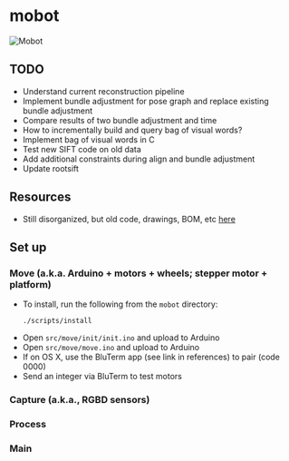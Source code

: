 # mobot
![Mobot](http://i.telegraph.co.uk/multimedia/archive/02307/bolt_farah_009_2307854b.jpg "Mobot")

## TODO
- Understand current reconstruction pipeline
- Implement bundle adjustment for pose graph and replace existing bundle adjustment
- Compare results of two bundle adjustment and time
- How to incrementally build and query bag of visual words?
- Implement bag of visual words in C
- Test new SIFT code on old data
- Add additional constraints during align and bundle adjustment
- Update rootsift

## Resources
- Still disorganized, but old code, drawings, BOM, etc [here](https://drive.google.com/folderview?id=0B_10gtxnPV-_fl9iaG9mdFpnZW1NSVJUenZWOW1wWms0Sm9obnpRZGNpUTRvdnVaVUI0aDg&usp=sharing)

## Set up
### Move (a.k.a. Arduino + motors + wheels; stepper motor + platform)
- To install, run the following from the ```mobot``` directory:
  ```
  ./scripts/install
  ```
- Open ```src/move/init/init.ino``` and upload to Arduino
- Open ```src/move/move.ino``` and upload to Arduino
- If on OS X, use the BluTerm app (see link in references) to pair (code 0000)
- Send an integer via BluTerm to test motors

### Capture (a.k.a., RGBD sensors)

### Process

### Main

